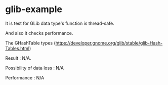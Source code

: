 # glib-example

It is test for GLib data type's function is thread-safe.

And also it checks performance.



The GHashTable types (https://developer.gnome.org/glib/stable/glib-Hash-Tables.html)

Result : N/A.

Possibility of data loss : N/A

Performance : N/A

